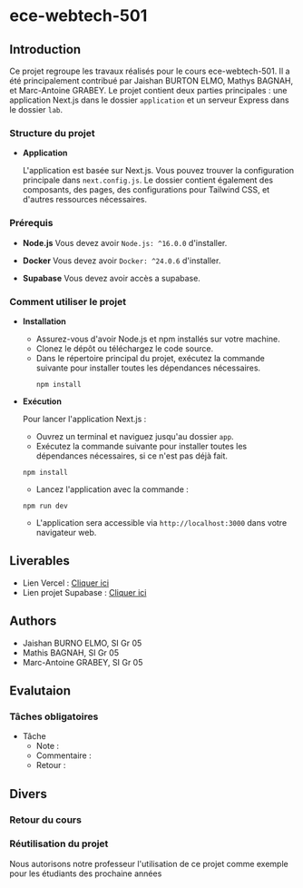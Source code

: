 # ece-webtech-501

## Introduction
Ce projet regroupe les travaux réalisés pour le cours ece-webtech-501. Il a été principalement contribué par Jaishan BURTON ELMO, Mathys BAGNAH, et Marc-Antoine GRABEY. Le projet contient deux parties principales : une application Next.js dans le dossier `application` et un serveur Express dans le dossier `lab`.

### Structure du projet

- **Application**
  
  L'application est basée sur Next.js. Vous pouvez trouver la configuration principale dans `next.config.js`. Le dossier contient également des composants, des pages, des configurations pour Tailwind CSS, et d'autres ressources nécessaires.

### Prérequis

- **Node.js**
  Vous devez avoir `Node.js: ^16.0.0` d'installer.
  
- **Docker**
  Vous devez avoir `Docker: ^24.0.6` d'installer.

- **Supabase**
  Vous devez avoir accès a supabase.


### Comment utiliser le projet

- **Installation**
  - Assurez-vous d'avoir Node.js et npm installés sur votre machine.
  - Clonez le dépôt ou téléchargez le code source.
  - Dans le répertoire principal du projet, exécutez la commande suivante pour installer toutes les dépendances nécessaires.
    ```
    npm install
    ```

- **Exécution**

    Pour lancer l'application Next.js :
    
    - Ouvrez un terminal et naviguez jusqu'au dossier `app`.
    - Exécutez la commande suivante pour installer toutes les dépendances nécessaires, si ce n'est pas déjà fait.
    ```
    npm install
    ```
    - Lancez l'application avec la commande :
    ```
    npm run dev
    ```
    - L'application sera accessible via `http://localhost:3000` dans votre navigateur web.
 
## Liverables
-  Lien Vercel : [Cliquer ici]()
-  Lien projet Supabase : [Cliquer ici]()

## Authors
- Jaishan BURNO ELMO, SI Gr 05
- Mathis BAGNAH, SI Gr 05
- Marc-Antoine GRABEY, SI Gr 05

## Evalutaion

### Tâches obligatoires

- Tâche
  - Note :
  - Commentaire :
  - Retour :
 
## Divers

### Retour du cours


### Réutilisation du projet
 Nous autorisons notre professeur l'utilisation de ce projet comme exemple pour les étudiants des prochaine années
